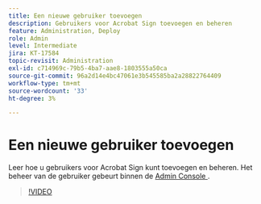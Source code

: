 ```yaml
---
title: Een nieuwe gebruiker toevoegen
description: Gebruikers voor Acrobat Sign toevoegen en beheren
feature: Administration, Deploy
role: Admin
level: Intermediate
jira: KT-17584
topic-revisit: Administration
exl-id: c714969c-79b5-4ba7-aae8-1803555a50ca
source-git-commit: 96a2d14e4bc47061e3b545585ba2a28822764409
workflow-type: tm+mt
source-wordcount: '33'
ht-degree: 3%

---
```


# Een nieuwe gebruiker toevoegen

Leer hoe u gebruikers voor Acrobat Sign kunt toevoegen en beheren. Het beheer van de gebruiker gebeurt binnen de [ Admin Console ](https://adminconsole.adobe.com/).

>[!VIDEO](https://video.tv.adobe.com/v/3453158?quality=12&learn=on&hidetitle=true)
